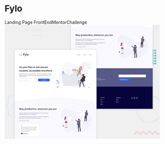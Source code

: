 # Fylo
Landing Page FrontEndMentorChallenge
<img src="https://github.com/DaniloMereles/Fylo/blob/main/app/src/design/desktop-preview.jpg"/>
